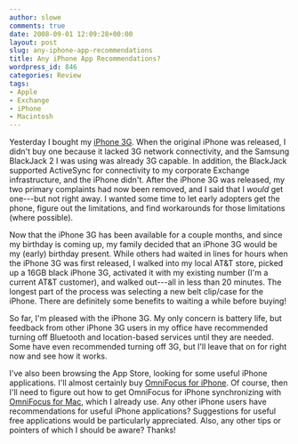 ```yaml
---
author: slowe
comments: true
date: 2008-09-01 12:09:28+00:00
layout: post
slug: any-iphone-app-recommendations
title: Any iPhone App Recommendations?
wordpress_id: 846
categories: Review
tags:
- Apple
- Exchange
- iPhone
- Macintosh
---
```


Yesterday I bought my [iPhone 3G](http://www.apple.com/iphone/). When the original iPhone was released, I didn't buy one because it lacked 3G network connectivity, and the Samsung BlackJack 2 I was using was already 3G capable. In addition, the BlackJack supported ActiveSync for connectivity to my corporate Exchange infrastructure, and the iPhone didn't. After the iPhone 3G was released, my two primary complaints had now been removed, and I said that I _would_ get one---but not right away. I wanted some time to let early adopters get the phone, figure out the limitations, and find workarounds for those limitations (where possible).

Now that the iPhone 3G has been available for a couple months, and since my birthday is coming up, my family decided that an iPhone 3G would be my (early) birthday present. While others had waited in lines for hours when the iPhone 3G was first released, I walked into my local AT&T store, picked up a 16GB black iPhone 3G, activated it with my existing number (I'm a current AT&T customer), and walked out---all in less than 20 minutes. The longest part of the process was selecting a new belt clip/case for the iPhone. There are definitely some benefits to waiting a while before buying!

So far, I'm pleased with the iPhone 3G. My only concern is battery life, but feedback from other iPhone 3G users in my office have recommended turning off Bluetooth and location-based services until they are needed. Some have even recommended turning off 3G, but I'll leave that on for right now and see how it works.

I've also been browsing the App Store, looking for some useful iPhone applications. I'll almost certainly buy [OmniFocus for iPhone](http://www.omnigroup.com/applications/omnifocus/iphone/). Of course, then I'll need to figure out how to get OmniFocus for iPhone synchronizing with [OmniFocus for Mac](http://www.omnigroup.com/applications/omnifocus/), which I already use. Any other iPhone users have recommendations for useful iPhone applications? Suggestions for useful free applications would be particularly appreciated. Also, any other tips or pointers of which I should be aware? Thanks!
